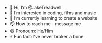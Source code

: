 - 👋 Hi, I’m @JakeTreadwell
- 👀 I’m interested in coding, films and music
- 🌱 I’m currently learning to create a website
- 📫 How to reach me - message me 
- 😄 Pronouns: He/Him
- ⚡ Fun fact: I've never broken a bone 

<!---
JakeTreadwell/JakeTreadwell is a ✨ special ✨ repository because its `README.md` (this file) appears on your GitHub profile.
You can click the Preview link to take a look at your changes.
--->
